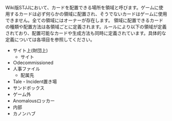 Wiki版STJJにおいて、カードを配置できる場所を領域と呼びます。ゲームに使用するカードは必ず何らかの領域に配置され、そうでないカードはゲームに使用できません。全ての領域にはオーナーが存在します。
領域に配置できるカードの種類や配置方法は各領域ごとに定義されます。ルールにより以下の領域が定義されており、配置可能なカードや生成方法も同時に定義されています。具体的な定義については各項目を参照してください。
+ サイト上(財団上)
    + サイト
+ ○decommissioned
+ 人事ファイル
    + 配属先
+ Tale・Incident置き場
+ サンドボックス
+ ゲーム外
+ Anomalousロッカー
+ 内部
+ カノンハブ